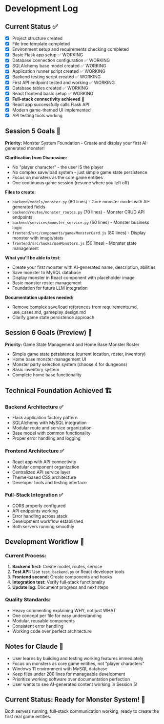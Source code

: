 # Development Log

## Current Status ✅
- [x] Project structure created
- [x] File tree template completed
- [x] Environment setup and requirements checking completed
- [x] Basic Flask app setup ✅ WORKING
- [x] Database connection configuration ✅ WORKING
- [x] SQLAlchemy base model created ✅ WORKING
- [x] Application runner script created ✅ WORKING
- [x] Backend testing script created ✅ WORKING
- [x] First API endpoint tested and working ✅ WORKING
- [x] Database tables created ✅ WORKING
- [x] React frontend basic setup ✅ WORKING
- [x] **Full-stack connectivity achieved** 🎉
- [x] React app successfully calls Flask API
- [x] Modern game-themed UI implemented
- [x] API testing tools working

## Session 5 Goals 🎯
**Priority:** Monster System Foundation - Create and display your first AI-generated monster!

**Clarification from Discussion:**
- No "player character" - the user IS the player
- No complex save/load system - just simple game state persistence
- Focus on monsters as the core game entities
- One continuous game session (resume where you left off)

**Files to create:**
- `backend/models/monster.py` (80 lines) - Core monster model with AI-generated fields
- `backend/routes/monster_routes.py` (70 lines) - Monster CRUD API endpoints  
- `backend/services/monster_service.py` (60 lines) - Monster business logic
- `frontend/src/components/game/MonsterCard.js` (80 lines) - Display monster with image/stats
- `frontend/src/hooks/useMonsters.js` (50 lines) - Monster state management

**What you'll be able to test:**
- Create your first monster with AI-generated name, description, abilities
- Save monster to MySQL database
- Display monster in React component with placeholder image
- Basic monster roster management
- Foundation for future LLM integration

**Documentation updates needed:**
- Remove complex save/load references from requirements.md, use_cases.md, gameplay_design.md
- Clarify game state persistence approach

## Session 6 Goals (Preview) 🔮
**Priority:** Game State Management and Home Base Monster Roster
- Simple game state persistence (current location, roster, inventory)
- Home base monster management UI
- Monster party selection system (choose 4 for dungeons)
- Basic inventory system
- Complete home base functionality

## Technical Foundation Achieved 🏗️

### Backend Architecture ✅
- Flask application factory pattern
- SQLAlchemy with MySQL integration
- Modular route and service organization
- Base model with common functionality
- Proper error handling and logging

### Frontend Architecture ✅
- React app with API connectivity
- Modular component organization
- Centralized API service layer
- Theme-based CSS architecture
- Developer tools and testing interface

### Full-Stack Integration ✅
- CORS properly configured
- API endpoints working
- Error handling across stack
- Development workflow established
- Both servers running smoothly

## Development Workflow 🔄

### Current Process:
1. **Backend first:** Create model, routes, service
2. **Test API:** Use `test_backend.py` or React developer tools
3. **Frontend second:** Create components and hooks
4. **Integration test:** Verify full-stack functionality
5. **Update log:** Document progress and next steps

### Quality Standards:
- Heavy commenting explaining WHY, not just WHAT
- One concept per file for easy understanding
- Modular, reusable components
- Consistent error handling
- Working code over perfect architecture

## Notes for Claude 📝
- User learns by building and testing working features immediately
- Focus on monsters as core game entities, not "player characters"
- Windows 11 environment with MySQL database
- Keep files under 200 lines for manageable development
- Prioritize working software over documentation perfection
- User wants to see AI-generated content working in Session 5!

## Current Status: Ready for Monster System! 🐉
Both servers running, full-stack communication working, ready to create the first real game entities.